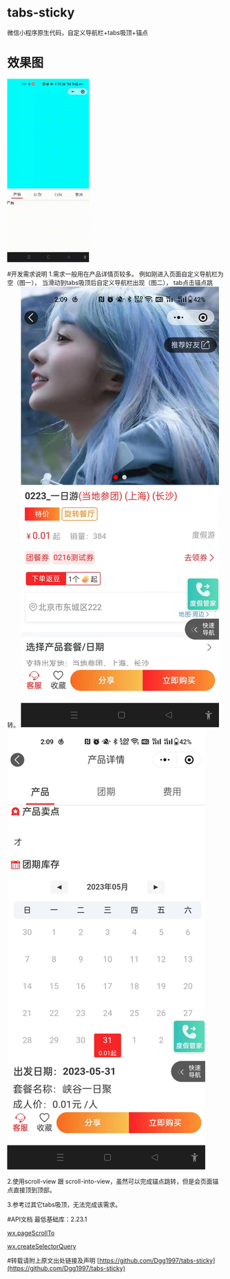 # tabs-sticky
微信小程序原生代码，自定义导航栏+tabs吸顶+锚点

# 效果图
![效果图.gif](img.gif) 

#开发需求说明
1.需求一般用在产品详情页较多。
例如刚进入页面自定义导航栏为空（图一），
当滑动到tabs吸顶后自定义导航栏出现（图二），
tab点击锚点跳转。
![img_1.png](img_1.png)
![img_2.png](img_2.png)

2.使用scroll-view 跟 scroll-into-view，虽然可以完成锚点跳转，但是会页面锚点直接顶到顶部。

3.参考过其它tabs吸顶，无法完成该需求。

#API文档
最低基础库：2.23.1

[wx.pageScrollTo](https://developers.weixin.qq.com/miniprogram/dev/api/ui/scroll/wx.pageScrollTo.html)

[wx.createSelectorQuery](https://developers.weixin.qq.com/miniprogram/dev/api/wxml/wx.createSelectorQuery.html)

#转载请附上原文出处链接及声明
[https://github.com/Dgg1997/tabs-sticky](https://github.com/Dgg1997/tabs-sticky)